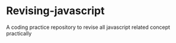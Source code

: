# Revising-javascript
A coding practice repository to revise all javascript related concept practically
